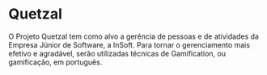 # Quetzal

O Projeto Quetzal tem como alvo a gerência de pessoas e de atividades da Empresa Júnior de Software, a InSoft. Para tornar o gerenciamento mais efetivo e agradável, serão utilizadas técnicas de Gamification, ou gamificação, em português.

